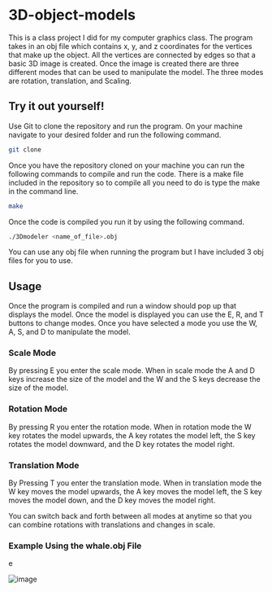 # 3D-object-models

This is a class project I did for my computer graphics class. The program takes in an obj file which contains x, y, and z coordinates for the vertices that make up the object. All the vertices are connected by edges so that a basic 3D image is created. Once the image is created there are three different modes that can be used to manipulate the model. The three modes are rotation, translation, and Scaling.

## Try it out yourself!

Use Git to clone the repository and run the program. On your machine navigate to your desired folder and run the following command.

```bash
git clone 
```
Once you have the repository cloned on your machine you can run the following commands to compile and run the code.
There is a make file included in the repository so to compile all you need to do is type the make in the command line.

```bash
make 
```
Once the code is compiled you run it by using the following command.

```bash
./3Dmodeler <name_of_file>.obj
```
You can use any obj file when running the program but I have included 3 obj files for you to use.

## Usage

Once the program is compiled and run a window should pop up that displays the model. Once the model is displayed you can use the E, R, and T buttons to change modes. Once you have selected a mode you use the W, A, S, and D to manipulate the model.

### Scale Mode

By pressing E you enter the scale mode. When in scale mode the A and D keys increase the size of the model and the W and the S keys decrease the size of the model.

### Rotation Mode

By pressing R you enter the rotation mode. When in rotation mode the W key rotates the model upwards, the A key rotates the model left, the S key rotates the model downward, and the D key rotates the model right.

### Translation Mode

By Pressing T you enter the translation mode. When in translation mode the W key moves the model upwards, the A key moves the model left, the S key moves the model down, and the D key moves the model right.

You can switch back and forth between all modes at anytime so that you can combine rotations with translations and changes in scale.

### Example Using the whale.obj File
e

![image](https://user-images.githubusercontent.com/83359136/116893878-769ddf00-abff-11eb-86ca-c5bd58a1e34e.png)
